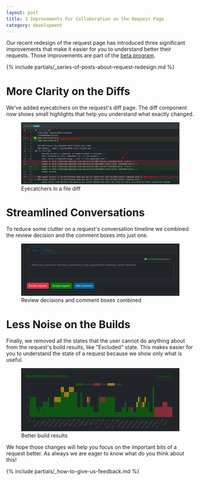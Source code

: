```yaml
---
layout: post
title: 3 Improvements For Collaboration on the Request Page
category: development
---
```

Our recent redesign of the request page has introduced three significant improvements that make it easier for you to understand better their requests. Those improvements are part of the [beta program](/2018/10/04/the-beta-program/).

{% include partials/_series-of-posts-about-request-redesign.md %}

# More Clarity on the Diffs

We've added eyecatchers on the request's diff page. The diff component now shows small highlights that help you understand what exactly changed.

<figure>
  <img src="/images/posts/2024-10-23/eyecatchers.png" alt="Eyecatchers in a file diff" />
  <figcaption>Eyecatchers in a file diff</figcaption>
</figure>

# Streamlined Conversations

To reduce some clutter on a request's conversation timeline we combined the review decision and the comment boxes into just one. 

<figure>
  <img src="/images/posts/2024-10-23/decision_and_comment_boxes_combined.png" alt="Review decisions and comment boxes combined" />
  <figcaption>Review decisions and comment boxes combined</figcaption>
</figure>

# Less Noise on the Builds

Finally, we removed all the states that the user cannot do anything about from the request's build results, like "Excluded" state. This makes easier for you to understand the state of a request because we show only what is useful.

<figure>
  <img src="/images/posts/2024-10-23/better_build_results.png" alt="Better build results" />
  <figcaption>Better build results</figcaption>
</figure>

We hope those changes will help you focus on the important bits of a request better. As always we are eager to know what do you think about this!

{% include partials/_how-to-give-us-feedback.md %}
